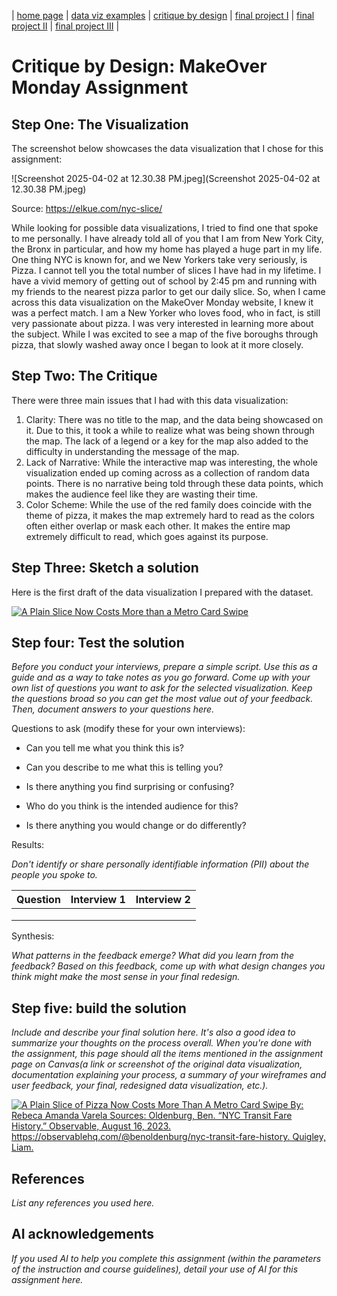 | [home page](https://r-var25.github.io/rvarela_dataviz_portfolio/) | [data viz examples](dataviz-examples) | [critique by design](critique-by-design) | [final project I](final-project-part-one) | [final project II](final-project-part-two) | [final project III](final-project-part-three) |

# Critique by Design: MakeOver Monday Assignment 

## Step One: The Visualization

The screenshot below showcases the data visualization that I chose for this assignment: 

![Screenshot 2025-04-02 at 12.30.38 PM.jpeg](Screenshot 2025-04-02 at 12.30.38 PM.jpeg)


Source: https://elkue.com/nyc-slice/

While looking for possible data visualizations, I tried to find one that spoke to me personally. I have already told all of you that I am from New York City, the Bronx in particular, and how my home has played a huge part in my life. One thing NYC is known for, and we New Yorkers take very seriously, is Pizza. I cannot tell you the total number of slices I have had in my lifetime. I have a vivid memory of getting out of school by 2:45 pm and running with my friends to the nearest pizza parlor to get our daily slice. So, when I came across this data visualization on the MakeOver Monday website, I knew it was a perfect match. I am a New Yorker who loves food, who in fact, is still very passionate about pizza. I was very interested in learning more about the subject. While I was excited to see a map of the five boroughs through pizza, that slowly washed away once I began to look at it more closely.        



## Step Two: The Critique

There were three main issues that I had with this data visualization: 

1. Clarity: There was no title to the map, and the data being showcased on it. Due to this, it took a while to realize what was being shown through the map. The lack of a legend or a key for the map also added to the difficulty in understanding the message of the map.
2. Lack of Narrative: While the interactive map was interesting, the whole visualization ended up coming across as a collection of random data points. There is no narrative being told through these data points, which makes the audience feel like they are wasting their time.
3. Color Scheme: While the use of the red family does coincide with the theme of pizza, it makes the map extremely hard to read as the colors often either overlap or mask each other. It makes the entire map extremely difficult to read, which goes against its purpose.





## Step Three: Sketch a solution

Here is the first draft of the data visualization I prepared with the dataset. 

<div class='tableauPlaceholder' id='viz1743635961593' style='position: relative'>
    <noscript>
        <a href='#'>
            <img alt='A Plain Slice Now Costs More than a Metro Card Swipe'
                 src='https://public.tableau.com/static/images/ma/makeovermondayWIP_243/Sheet1/1_rss.png'
                 style='border: none' />
        </a>
    </noscript>
    <object class='tableauViz' style='display:none;'>
        <param name='host_url' value='https%3A%2F%2Fpublic.tableau.com%2F' />
        <param name='embed_code_version' value='3' />
        <param name='site_root' value='' />
        <param name='name' value='makeovermondayWIP_243/Sheet1' />
        <param name='tabs' value='no' />
        <param name='toolbar' value='yes' />
        <param name='static_image' value='https://public.tableau.com/static/images/ma/makeovermondayWIP_243/Sheet1/1.png' />
        <param name='animate_transition' value='yes' />
        <param name='display_static_image' value='yes' />
        <param name='display_spinner' value='yes' />
        <param name='display_overlay' value='yes' />
        <param name='display_count' value='yes' />
        <param name='language' value='en-US' />
    </object>
</div>
<script type='text/javascript'>
    var divElement = document.getElementById('viz1743635961593');
    var vizElement = divElement.getElementsByTagName('object')[0];
    vizElement.style.width = '100%';
    vizElement.style.height = (divElement.offsetWidth * 0.75) + 'px';
    var scriptElement = document.createElement('script');
    scriptElement.src = 'https://public.tableau.com/javascripts/api/viz_v1.js';
    vizElement.parentNode.insertBefore(scriptElement, vizElement);
</script>

  



## Step four: Test the solution

_Before you conduct your interviews, prepare a simple script.  Use this as a guide and as a way to take notes as you go forward. Come up with your own list of questions you want to ask for the selected visualization. Keep the questions broad so you can get the most value out of your feedback. Then, document answers to your questions here._

Questions to ask (modify these for your own interviews): 

- Can you tell me what you think this is?

- Can you describe to me what this is telling you?

- Is there anything you find surprising or confusing?

- Who do you think is the intended audience for this?

- Is there anything you would change or do differently?

Results: 

_Don't identify or share personally identifiable information (PII) about the people you spoke to._


| Question | Interview 1 | Interview 2 |
|----------|-------------|-------------|
|          |             |             |
|          |             |             |
|          |             |             |

Synthesis: 

_What patterns in the feedback emerge?  What did you learn from the feedback?  Based on this feedback, come up with what design changes you think might make the most sense in your final redesign._

## Step five: build the solution

_Include and describe your final solution here. It's also a good idea to summarize your thoughts on the process overall. When you're done with the assignment, this page should all the items mentioned in the assignment page on Canvas(a link or screenshot of the original data visualization, documentation explaining your process, a summary of your wireframes and user feedback, your final, redesigned data visualization, etc.)._




   <div class='tableauPlaceholder' id='viz1743625359236' style='position: relative'>
    <noscript>
        <a href='#'>
            <img alt='A Plain Slice of Pizza Now Costs More Than A Metro Card Swipe
            By: Rebeca Amanda Varela Sources: Oldenburg, Ben. “NYC Transit Fare History.” Observable, August 16, 2023. 
            https://observablehq.com/@benoldenburg/nyc-transit-fare-history. Quigley, Liam.' 
            src='https://public.tableau.com/static/images/Pi/PizzavMetroCard_v2024_3/Sheet3/1_rss.png' 
            style='border: none' />
        </a>
    </noscript>
    <object class='tableauViz' style='display:none;'>
        <param name='host_url' value='https%3A%2F%2Fpublic.tableau.com%2F' />
        <param name='embed_code_version' value='3' />
        <param name='site_root' value='' />
        <param name='name' value='PizzavMetroCard_v2024_3/Sheet3' />
        <param name='tabs' value='no' />
        <param name='toolbar' value='yes' />
        <param name='static_image' value='https://public.tableau.com/static/images/Pi/PizzavMetroCard_v2024_3/Sheet3/1.png' />
        <param name='animate_transition' value='yes' />
        <param name='display_static_image' value='yes' />
        <param name='display_spinner' value='yes' />
        <param name='display_overlay' value='yes' />
        <param name='display_count' value='yes' />
        <param name='language' value='en-US' />
    </object>
</div>

<script type='text/javascript'>
    var divElement = document.getElementById('viz1743625359236');
    var vizElement = divElement.getElementsByTagName('object')[0];
    vizElement.style.width = '100%';
    vizElement.style.height = (divElement.offsetWidth * 0.75) + 'px';
    var scriptElement = document.createElement('script');
    scriptElement.src = 'https://public.tableau.com/javascripts/api/viz_v1.js';
    vizElement.parentNode.insertBefore(scriptElement, vizElement);
</script>

    







## References
_List any references you used here._

## AI acknowledgements
_If you used AI to help you complete this assignment (within the parameters of the instruction and course guidelines), detail your use of AI for this assignment here._

